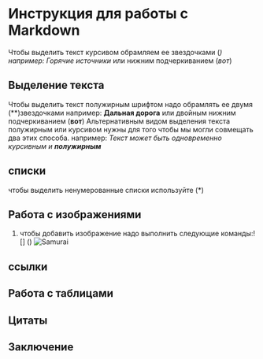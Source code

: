 # Инструкция для работы с Markdown
Чтобы выделить текст курсивом обрамляем ее звездочками (*) например: Горячие источники* или нижним подчеркиванием (_вот_)
## Выделение текста
Чтобы выделить текст полужирным шрифтом надо обрамлять ее двумя (**)звездочками например: **Дальная дорога** или двойным нижним подчеркиванием (__вот__)
Альтернативным видом выделения текста полужирным или курсивом нужны для того чтобы мы могли совмещать два этих способа. например: _Текст может быть одновременно курсивным и **полужирным**_
## списки
чтобы выделить ненумерованные списки используйте (*)
## Работа с изображениями

1. чтобы добавить изображение надо выполнить следующие команды:![] ()
![Samurai](Samurai.jpg)



## ссылки

## Работа с таблицами

## Цитаты

## Заключение